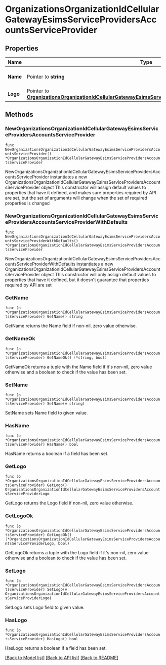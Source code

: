 # OrganizationsOrganizationIdCellularGatewayEsimsServiceProvidersAccountsServiceProvider

## Properties

Name | Type | Description | Notes
------------ | ------------- | ------------- | -------------
**Name** | Pointer to **string** | Name of the service provider. | [optional] 
**Logo** | Pointer to [**OrganizationsOrganizationIdCellularGatewayEsimsServiceProvidersAccountsServiceProviderLogo**](OrganizationsOrganizationIdCellularGatewayEsimsServiceProvidersAccountsServiceProviderLogo.md) |  | [optional] 

## Methods

### NewOrganizationsOrganizationIdCellularGatewayEsimsServiceProvidersAccountsServiceProvider

`func NewOrganizationsOrganizationIdCellularGatewayEsimsServiceProvidersAccountsServiceProvider() *OrganizationsOrganizationIdCellularGatewayEsimsServiceProvidersAccountsServiceProvider`

NewOrganizationsOrganizationIdCellularGatewayEsimsServiceProvidersAccountsServiceProvider instantiates a new OrganizationsOrganizationIdCellularGatewayEsimsServiceProvidersAccountsServiceProvider object
This constructor will assign default values to properties that have it defined,
and makes sure properties required by API are set, but the set of arguments
will change when the set of required properties is changed

### NewOrganizationsOrganizationIdCellularGatewayEsimsServiceProvidersAccountsServiceProviderWithDefaults

`func NewOrganizationsOrganizationIdCellularGatewayEsimsServiceProvidersAccountsServiceProviderWithDefaults() *OrganizationsOrganizationIdCellularGatewayEsimsServiceProvidersAccountsServiceProvider`

NewOrganizationsOrganizationIdCellularGatewayEsimsServiceProvidersAccountsServiceProviderWithDefaults instantiates a new OrganizationsOrganizationIdCellularGatewayEsimsServiceProvidersAccountsServiceProvider object
This constructor will only assign default values to properties that have it defined,
but it doesn't guarantee that properties required by API are set

### GetName

`func (o *OrganizationsOrganizationIdCellularGatewayEsimsServiceProvidersAccountsServiceProvider) GetName() string`

GetName returns the Name field if non-nil, zero value otherwise.

### GetNameOk

`func (o *OrganizationsOrganizationIdCellularGatewayEsimsServiceProvidersAccountsServiceProvider) GetNameOk() (*string, bool)`

GetNameOk returns a tuple with the Name field if it's non-nil, zero value otherwise
and a boolean to check if the value has been set.

### SetName

`func (o *OrganizationsOrganizationIdCellularGatewayEsimsServiceProvidersAccountsServiceProvider) SetName(v string)`

SetName sets Name field to given value.

### HasName

`func (o *OrganizationsOrganizationIdCellularGatewayEsimsServiceProvidersAccountsServiceProvider) HasName() bool`

HasName returns a boolean if a field has been set.

### GetLogo

`func (o *OrganizationsOrganizationIdCellularGatewayEsimsServiceProvidersAccountsServiceProvider) GetLogo() OrganizationsOrganizationIdCellularGatewayEsimsServiceProvidersAccountsServiceProviderLogo`

GetLogo returns the Logo field if non-nil, zero value otherwise.

### GetLogoOk

`func (o *OrganizationsOrganizationIdCellularGatewayEsimsServiceProvidersAccountsServiceProvider) GetLogoOk() (*OrganizationsOrganizationIdCellularGatewayEsimsServiceProvidersAccountsServiceProviderLogo, bool)`

GetLogoOk returns a tuple with the Logo field if it's non-nil, zero value otherwise
and a boolean to check if the value has been set.

### SetLogo

`func (o *OrganizationsOrganizationIdCellularGatewayEsimsServiceProvidersAccountsServiceProvider) SetLogo(v OrganizationsOrganizationIdCellularGatewayEsimsServiceProvidersAccountsServiceProviderLogo)`

SetLogo sets Logo field to given value.

### HasLogo

`func (o *OrganizationsOrganizationIdCellularGatewayEsimsServiceProvidersAccountsServiceProvider) HasLogo() bool`

HasLogo returns a boolean if a field has been set.


[[Back to Model list]](../README.md#documentation-for-models) [[Back to API list]](../README.md#documentation-for-api-endpoints) [[Back to README]](../README.md)


